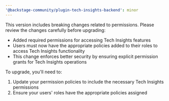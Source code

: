 ```yaml
---
'@backstage-community/plugin-tech-insights-backend': minor
---
```


This version includes breaking changes related to permissions. Please review the changes carefully before upgrading:

- Added required permissions for accessing Tech Insights features
- Users must now have the appropriate policies added to their roles to access Tech Insights functionality
- This change enforces better security by ensuring explicit permission grants for Tech Insights operations

To upgrade, you'll need to:

1. Update your permission policies to include the necessary Tech Insights permissions
2. Ensure your users' roles have the appropriate policies assigned
